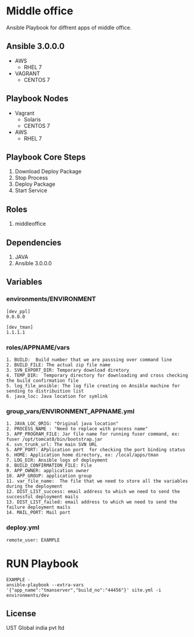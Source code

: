 # Middle office

Ansible Playbook for diffrent apps of middle office.

## Ansible 3.0.0.0
* AWS
    * RHEL 7
* VAGRANT
    * CENTOS 7

## Playbook Nodes
* Vagrant
    * Solaris
    * CENTOS 7
* AWS
    * RHEL 7

## Playbook Core Steps
1. Download Deploy Package
2. Stop Process
3. Deploy Package
4. Start Service

## Roles
1. middleoffice

## Dependencies
1. JAVA
2. Ansible 3.0.0.0

## Variables
### environments/ENVIRONMENT
``` 
[dev_ppl]
0.0.0.0

[dev_tman]
1.1.1.1
```

### roles/APPNAME/vars
``` 
1. BUILD:  Build number that we are passsing over command line
2. BUILD_FILE: The actual zip file name
3. SVN_EXPORT_DIR: Temporary download diretory
4. TEMP_DIR:  Temporary directory for downloading and cross checking the build confirmation file
5. log_file_ansible: The log file creating on Ansible machine for sending to distribuition list
6. java_loc: Java location for symlink 
```

### group_vars/ENVIRONMENT_APPNAME.yml
``` 
1. JAVA_LOC_ORIG: "Original java location"
2. PROCESS_NAME : "Need to replace with process name"
3. APP_PROGRAM_FILE: Jar file name for running fuser command, ex: fuser /opt/tomcat8/bin/bootstrap.jar
4. svn_trunk_url: The main SVN URL
5. APP_PORT: APplication port  for checking the port binding status
6. HOME: Application home directory, ex: /local/apps/tman   
7. LOG_DIR: Ansible logs of deployment
8. BUILD_CONFIRMATION_FILE: File 
9. APP_OWNER: application owner
10. APP_GROUP: application group
11. var_file_name:  The file that we need to store all the variables during the deployment
12. DIST_LIST_success: email address to which we need to send the successful deployment mails
13. DIST_LIST_failed: email address to which we need to send the failure deployment mails
14. MAIL_PORT: Mail port 
```

### deploy.yml
``` 
remote_user: EXAMPLE
```

# RUN Playbook
```
EXAMPLE -
ansible-playbook --extra-vars '{"app_name":"tmanserver","build_no":"44456"}' site.yml -i environments/dev  
```

License
-------
UST Global india pvt ltd

